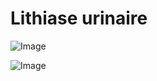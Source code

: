 # Lithiase urinaire

![Image](.//media/gastro/Scan_0403.jpg)

![Image](.//media/gastro/Scan_0403_verso.jpg)

